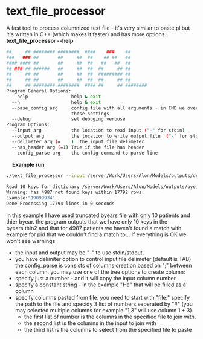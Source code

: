 # text_file_processor
A fast tool to process columnized text file - it's very similar to paste.pl but it's written in C++ (which makes it faster) and has more options.
 
**text_file_processor --help**
```bash
##     ## ######## ########  ####    ###    ##
###   ### ##       ##     ##  ##    ## ##   ##
#### #### ##       ##     ##  ##   ##   ##  ##
## ### ## ######   ##     ##  ##  ##     ## ##
##     ## ##       ##     ##  ##  ######### ##
##     ## ##       ##     ##  ##  ##     ## ##
##     ## ######## ########  #### ##     ## ########
Program General Options:
  --help                help & exit
  --h                   help & exit
  --base_config arg     config file with all arguments - in CMD we override
                        those settings
  --debug               set debuging verbose
Program Options:
  --input arg           the location to read input ("-" for stdin)
  --output arg          the location to write output file  ("-" for stdout)
  --delimeter arg (=    )  the input file delimeter
  --has_header arg (=1) True if the file has header
  --config_parse arg    the config command to parse line
```
 
 
**Example run**
```bash
./text_file_processor --input /server/Work/Users/Alon/Models/outputs/debug.txt --output - --config_parse="0;3;4;7;1;He;file:/server/Work/Users/Alon/Models/outputs/byears.thin2#0#0#1" > /tmp/debug
 
Read 10 keys for dictionary /server/Work/Users/Alon/Models/outputs/byears.thin2 in 0 seconds
Warning: has 4987 not found keys within 17792 rows.
Example:"19099934"
Done Processing 17794 lines in 0 seconds
```
in this example I have used truncated byears file with only 10 patients and thier byear. the program outputs that we have only 10 keys in the byears.thin2 and that for 4987 patients we haven't found a match with example for pid that we couldn't find a match to...
If everything is OK we won't see warnings
 
- the input and output may be "-" to use stdin/stdout.
- you have delimiter option to control input file delimeter (default is TAB)
the config_parse is consists of columns creation based on ";" between each column. you may use one of the tree options to create column:
- specify just a number - and it will copy the input column number
- specify a constant string - in the example "He" that will be filled as a column
- specify columns pasted from file. you need to start with "file:" specify the path to the file and specidy 3 list of numbers seperated by "#" (you may selected multiple columns for example "1,3" will use column 1 + 3). 
  - the first list of number is the columns in the specified file to join with.
  - the second list is the columns in the input to join with
  - the third list is the columns to select from the specified file to paste
 
